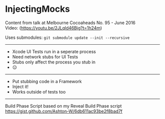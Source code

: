 # InjectingMocks

Content from talk at Melbourne Cocoaheads No. 95 - June 2016   
Video: (https://youtu.be/2JLqld46Bjg?t=1h24m)

Uses submodules:
`git submodule update --init --recursive`

---

- Xcode UI Tests run in a seperate process
- Need network stubs for UI Tests
- Stubs only affect the process you stub in
- 😑

---

- Put stubbing code in a Framework
- Inject it!
- Works outside of tests too

---

Build Phase Script based on my Reveal Build Phase script  
https://gist.github.com/Ashton-W/6db611ac93be2f8bad7f
